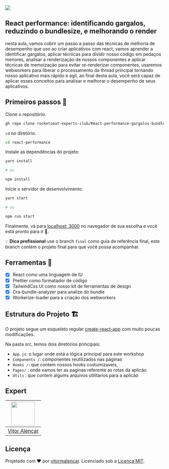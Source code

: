 <img src="https://storage.googleapis.com/golden-wind/experts-club/capa-github.svg" />


## React performance: identificando gargalos, reduzindo o bundlesize, e melhorando o render

nesta aula, vamos cobrir um passo a passo das técnicas de melhoria de desempenho que uso ao criar aplicativos com react, vamos aprender a identificar gargalos, aplicar técnicas para dividir nosso código em pedaços menores, analisar a renderização de nossos componentes e aplicar técnicas de memoização para  evitar re-renderizar componentes, usaremos webworkers para liberar o processamento da thread principal
tornando nosso aplicativo mais rápido e ágil, ao final desta aula, você será capaz de
aplicar esses conceitos para analisar e melhorar o desempenho de seus aplicativos.

## Primeiros passos 🏁

Clone o repositório.

```sh
gh repo clone rocketseat-experts-club/React-performance-gargalos-bundlesize-render-2021-05-01  react-performance
```

`cd` no diretório.

```sh
cd react-performance
```

Instale as dependências do projeto:

```sh
yarn install

# ou

npm install
```

Inicie o servidor de desenvolvimento:

```sh
yarn start

# ou

npm run start
```

Finalmente, vá para [localhost: 3000](http://localhost:3000) no navegador de sua escolha e você está pronto para ir 🚀.

💡 **Dica profissional** use o branch `final` como guia de referência final, este branch contém o projeto final para que você possa acompanhar.


## Ferramentas 🧰

- [x] React como uma linguagem de IU
- [x] Prettier como formatador de código
- [x] TailwindCss UI como nosso kit de ferramentas de design
- [x] Cra-bundle-analyzer para analize  do bundle
- [x] Workerize-loader para a criação dos webworkers

## Estrutura do Projeto 🏗

O projeto segue um esqueleto regular [create-react-app](https://github.com/facebook/create-react-app) com muito poucas modificações.

Na pasta src, temos dois diretórios principais:

- `App.js`: o lugar onde está a lógica principal para este workshop
- `Components /`: componentes reutilizados nas páginas
- `Hooks /`: que contem nossos hooks costumizaveis,
- `Pages/` : onde vamos ter as paginas referente as rotas da aplicão
- `Utils` : que contem algums arquivos utilitarios para a aplicão

## Expert

| [<img src="https://avatars.githubusercontent.com/u/7741167?s=460&u=41e738d1178fcf31656665fe34c1c490d9c271cb&v=4" width="75px;"/>](https://github.com/vitormalencar) |
| :-----------------------------------------------------------------------------------------------------------------------------------------------------------------: |
|                                                          [Vitor Alencar](https://github.com/vitormalencar)                                                          |


## Licença

Projetado com ♥ por [vitormalencar](https://vitormalencar.com). Licenciado sob a [Licença MIT](licença).
